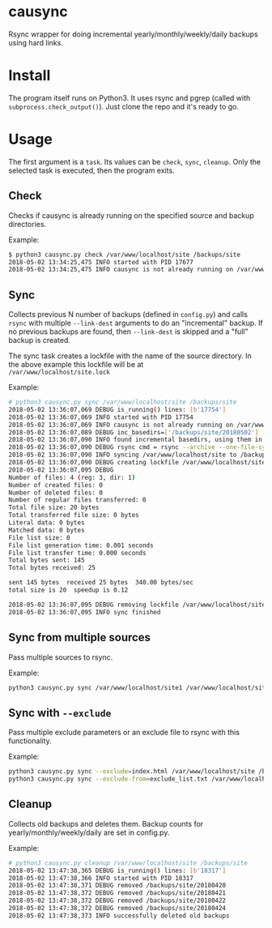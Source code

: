 # causync
Rsync wrapper for doing incremental yearly/monthly/weekly/daily backups using hard links.

# Install

The program itself runs on Python3. It uses rsync and pgrep (called with `subprocess.check_output()`).
Just clone the repo and it's ready to go.

# Usage

The first argument is a `task`. Its values can be `check`, `sync`, `cleanup`.
Only the selected task is executed, then the program exits.

## Check

Checks if causync is already running on the specified source and backup directories.

Example: 
```sh
$ python3 causync.py check /var/www/localhost/site /backups/site
2018-05-02 13:34:25,475 INFO started with PID 17677
2018-05-02 13:34:25,475 INFO causync is not already running on /var/www/localhost/site
```

## Sync

Collects previous N number of backups (defined in `config.py`) and calls `rsync` with multiple `--link-dest` arguments to do an "incremental" backup.
If no previous backups are found, then `--link-dest` is skipped and a "full" backup is created.

The sync task creates a lockfile with the name of the source directory. In the above example this lockfile will be at  
`/var/www/localhost/site.lock`

Example:
```sh
# python3 causync.py sync /var/www/localhost/site /backups/site                                                                                           
2018-05-02 13:36:07,069 DEBUG is_running() lines: [b'17754']                                                                                                                                     
2018-05-02 13:36:07,069 INFO started with PID 17754                                                                                                                                              
2018-05-02 13:36:07,069 INFO causync is not already running on /var/www/localhost/site                                                                                                           
2018-05-02 13:36:07,089 DEBUG inc_basedirs=['/backups/site/20180502']                                                                                                                            
2018-05-02 13:36:07,090 INFO found incremental basedirs, using them in --link-dest                                                                                                               
2018-05-02 13:36:07,090 DEBUG rsync cmd = rsync --archive --one-file-system --hard-links --human-readable --inplace --numeric-ids --stats   --link-dest=/backups/site/20180502  /var/www/localhost/site /backups/site/20180502
2018-05-02 13:36:07,090 INFO syncing /var/www/localhost/site to /backups/site/20180502                                                                                                           
2018-05-02 13:36:07,090 DEBUG creating lockfile /var/www/localhost/site.lock                                                                                                                     
2018-05-02 13:36:07,095 DEBUG                                                                                                                                                                    
Number of files: 4 (reg: 3, dir: 1)
Number of created files: 0
Number of deleted files: 0
Number of regular files transferred: 0
Total file size: 20 bytes
Total transferred file size: 0 bytes
Literal data: 0 bytes
Matched data: 0 bytes
File list size: 0
File list generation time: 0.001 seconds
File list transfer time: 0.000 seconds
Total bytes sent: 145
Total bytes received: 25

sent 145 bytes  received 25 bytes  340.00 bytes/sec
total size is 20  speedup is 0.12

2018-05-02 13:36:07,095 DEBUG removing lockfile /var/www/localhost/site.lock                                                                                                                     
2018-05-02 13:36:07,095 INFO sync finished                                  
```  

## Sync from multiple sources

Pass multiple sources to rsync.

Example:
```sh
python3 causync.py sync /var/www/localhost/site1 /var/www/localhost/site2 /backups/sites
```

## Sync with `--exclude`

Pass multiple exclude parameters or an exclude file to rsync with this functionality.

Example: 
```sh
python3 causync.py sync --exclude=index.html /var/www/localhost/site /backups/site
python3 causync.py sync --exclude-from=exclude_list.txt /var/www/localhost/site /backups/site
```

## Cleanup

Collects old backups and deletes them. Backup counts for yearly/monthly/weekly/daily are set in config.py.

Example:

```bash
# python3 causync.py cleanup /var/www/localhost/site /backups/site                                                                                        
2018-05-02 13:47:38,365 DEBUG is_running() lines: [b'18317']                                                                                                                                     
2018-05-02 13:47:38,366 INFO started with PID 18317                                                                                                                                              
2018-05-02 13:47:38,371 DEBUG removed /backups/site/20180420                                                                                                                                     
2018-05-02 13:47:38,372 DEBUG removed /backups/site/20180421                                                                                                                                     
2018-05-02 13:47:38,372 DEBUG removed /backups/site/20180422                                                                                                                                     
2018-05-02 13:47:38,372 DEBUG removed /backups/site/20180424                                                                                                                                     
2018-05-02 13:47:38,373 INFO successfully deleted old backups
``` 